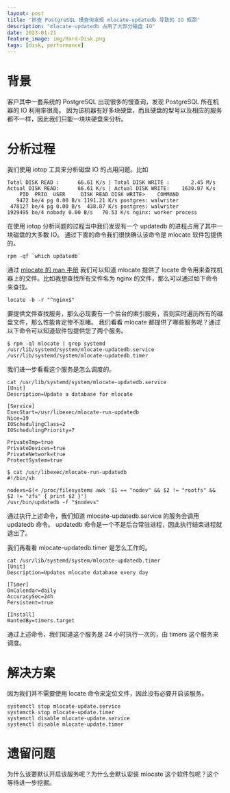```yaml
---
layout: post
title: "排查 PostgreSQL 慢查询发现 mlocate-updatedb 导致的 IO 瓶颈"
description: "mlocate-updatedb 占用了大部分磁盘 IO"
date: 2023-01-21
feature_image: img/Hard-Disk.png
tags: [disk, performance]
---
```


# 背景

客户其中一套系统的 PostgreSQL 出现很多的慢查询，发现 PostgreSQL 所在机器的 IO 利用率很高。
因为该机器有好多块硬盘，而且硬盘的型号以及相应的服务都不一样，因此我们只能一块块硬盘来分析。

# 分析过程

我们使用 iotop 工具来分析磁盘 IO 的占用问题。比如

```shell
Total DISK READ :      66.61 K/s | Total DISK WRITE :       2.45 M/s
Actual DISK READ:      66.61 K/s | Actual DISK WRITE:    1630.07 K/s
    PID  PRIO  USER     DISK READ DISK WRITE>    COMMAND
   9472 be/4 pg 0.00 B/s 1191.21 K/s postgres: walwriter
 478127 be/4 pg 0.00 B/s  438.87 K/s postgres: walwriter
1929495 be/4 nobody 0.00 B/s   70.53 K/s nginx: worker process
```

在使用 iotop 分析问题的过程当中我们发现有一个 updatedb 的进程占用了其中一块磁盘的大多数 IO。
通过下面的命令我们很快确认该命令是 mlocate 软件包提供的。

```shell
rpm -qf `which updatedb`
```

通过 [mlocate 的 man 手册](https://www.unix.com/man-page/linux/1/mlocate/) 我们可以知道 mlocate 提供了 locate 命令用来查找机器上的文件。比如我想查找所有文件名为 nginx 的文件，那么可以通过如下命令来查找。

```shell
locate -b -r "^nginx$"
```

要提供文件查找服务，那么必现要有一个后台的索引服务，否则实时遍历所有的磁盘文件，那么性能肯定惨不忍睹。
我们看看 mlocate 都提供了哪些服务呢？通过以下命令可以知道软件包提供您了两个服务。

```shell
$ rpm -ql mlocate | grep systemd
/usr/lib/systemd/system/mlocate-updatedb.service
/usr/lib/systemd/system/mlocate-updatedb.timer
```

我们进一步看看这个服务是怎么调度的。


```shell
cat /usr/lib/systemd/system/mlocate-updatedb.service
[Unit]
Description=Update a database for mlocate

[Service]
ExecStart=/usr/libexec/mlocate-run-updatedb
Nice=19
IOSchedulingClass=2
IOSchedulingPriority=7

PrivateTmp=true
PrivateDevices=true
PrivateNetwork=true
ProtectSystem=true

$ cat /usr/libexec/mlocate-run-updatedb
#!/bin/sh

nodevs=$(< /proc/filesystems awk '$1 == "nodev" && $2 != "rootfs" && $2 != "zfs" { print $2 }')
/usr/bin/updatedb -f "$nodevs"
```

通过执行上述命令，我们知道 mlocate-updatedb.service 的服务会调用 updatedb 命令。
updatedb 命令是一个不是后台常驻进程，因此执行结束进程就退出了。

我们再看看 mlocate-updatedb.timer 是怎么工作的。


```shell
cat /usr/lib/systemd/system/mlocate-updatedb.timer
[Unit]
Description=Updates mlocate database every day

[Timer]
OnCalendar=daily
AccuracySec=24h
Persistent=true

[Install]
WantedBy=timers.target
```

通过上述命令，我们知道这个服务是 24 小时执行一次的，由 timers 这个服务来调度。


# 解决方案

因为我们并不需要使用 locate 命令来定位文件，因此没有必要开启该服务。

```shell
systemctl stop mlocate-update.service
systemctk stop mlocate-update.timer
systemctl disable mlocate-update.service
systemctl disable mlocate-update.timer
```

# 遗留问题

为什么该要默认开启该服务呢？为什么会默认安装 mlocate 这个软件包呢？这个等待进一步挖掘。
